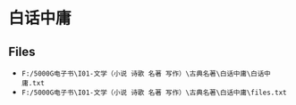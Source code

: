 # 白话中庸

## Files

- `F:/5000G电子书\I01-文学（小说 诗歌 名著 写作）\古典名著\白话中庸\白话中庸.txt`
- `F:/5000G电子书\I01-文学（小说 诗歌 名著 写作）\古典名著\白话中庸\files.txt`
